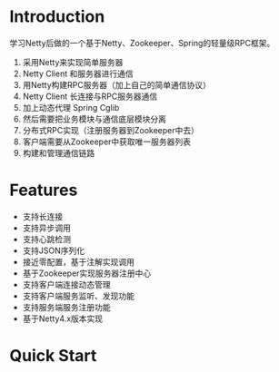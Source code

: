 # Introduction
学习Netty后做的一个基于Netty、Zookeeper、Spring的轻量级RPC框架。

1. 采用Netty来实现简单服务器
2. Netty Client 和服务器进行通信
3. 用Netty构建RPC服务器（加上自己的简单通信协议）
4. Netty Client 长连接与RPC服务器通信
5. 加上动态代理 Spring Cglib
6. 然后需要把业务模块与通信底层模块分离
7. 分布式RPC实现（注册服务器到Zookeeper中去）
8. 客户端需要从Zookeeper中获取唯一服务器列表
9. 构建和管理通信链路

# Features
* 支持长连接
* 支持异步调用
* 支持心跳检测
* 支持JSON序列化
* 接近零配置，基于注解实现调用
* 基于Zookeeper实现服务器注册中心
* 支持客户端连接动态管理
* 支持客户端服务监听、发现功能
* 支持服务端服务注册功能
* 基于Netty4.x版本实现

# Quick Start